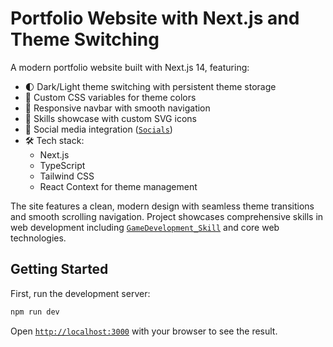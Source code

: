# Portfolio Website with Next.js and Theme Switching

A modern portfolio website built with Next.js 14, featuring:

- 🌓 Dark/Light theme switching with persistent theme storage
- 🎨 Custom CSS variables for theme colors
- 📱 Responsive navbar with smooth navigation
- 💼 Skills showcase with custom SVG icons
- 🔗 Social media integration ([`Socials`](constants/index.ts))
- 🛠️ Tech stack:
  - Next.js
  - TypeScript
  - Tailwind CSS
  - React Context for theme management

The site features a clean, modern design with seamless theme transitions and smooth scrolling navigation. Project showcases comprehensive skills in web development including [`GameDevelopment_Skill`](constants/index.ts) and core web technologies.

## Getting Started

First, run the development server:

```bash
npm run dev
```

Open [`http://localhost:3000`](http://localhost:3000) with your browser to see the result.
